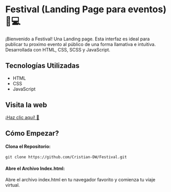 # Festival (Landing Page para eventos) 🌉💻
¡Bienvenido a Festival! Una Landing page. Esta interfaz es ideal para publicar tu proximo evento al público de una forma llamativa e intuitiva. Desarrollada con HTML, CSS, SCSS y JavaScript.

## Tecnologías Utilizadas

- HTML
- CSS
- JavaScript

## Visita la web  

[¡Haz clic aquí! &#128640; ](https://cristian-dw.github.io/Festival/)


## Cómo Empezar?
#### Clona el Repositorio:

`
git clone https://github.com/Cristian-DW/Festival.git 
`

#### Abre el Archivo Index.html:
Abre el archivo index.html en tu navegador favorito y comienza tu viaje virtual.

